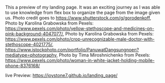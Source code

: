 This a preview of my landing page. It was an exciting journey as I was able to use knowledge from flex box to organize the page from the image given us.
Photo credit goes to https://www.shutterstock.com/g/gorodenkoff, Photo by Karolina Grabowska from Pexels: https://www.pexels.com/photo/yellow-stethoscope-and-medicines-on-pink-background-4047077/, Photo by Karolina Grabowska from Pexels: https://www.pexels.com/photo/crop-unrecognizable-male-doctor-with-stethoscope-4021775/, https://www.istockphoto.com/portfolio/PanuwatDangsungnoen?mediatype=photography, Photo by Tima Miroshnichenko from Pexels: https://www.pexels.com/photo/woman-in-white-jacket-holding-mobile-phone-8376168/ 

live Preview: https://joystone7.github.io/landing_page/

